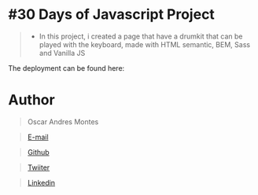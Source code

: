 # #30 Days of Javascript Project

> - In this project, i created a page that have a drumkit that can be played with the keyboard, made with HTML semantic, BEM, Sass and Vanilla JS

The deployment can be found here:

# Author

> Oscar Andres Montes

> [E-mail](oscarandresmontes@gmail.com)

> [Github](https://github.com/andmontc)

> [Twiiter](https://twitter.com/dm_styx)

> [Linkedin](https://www.linkedin.com/in/andmontc/)
